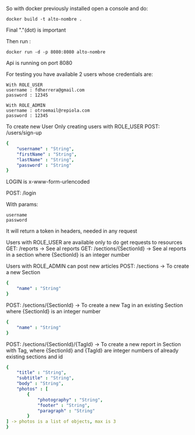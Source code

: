 So with docker previously installed open a console and do:
````
docker build -t alto-nombre .
````
Final "."(dot) is important

Then run :
````
docker run -d -p 8080:8080 alto-nombre
````

Api is running on port 8080

For testing you have available 2 users whose credentials are:
````
With ROLE_USER
username : fdherrera@gmail.com 
password : 12345

With ROLE_ADMIN
username : otroemail@repiola.com
password : 12345
````

To create new User 
Only creating users with ROLE_USER
POST: /users/sign-up

```yaml
{
    "username" : "String",
    "firstName" : "String",
    "lastName" : "String",
    "password" : "String"
}
```

LOGIN is x-www-form-urlencoded

POST: /login 

With params:
````
username 
password
````

It will return a token in headers, needed in any request

Users with ROLE_USER are available only to do get requests to resources
GET: /reports -> See al reports
GET: /sections/{SectionId} -> See al reports in a section where {SectionId} is an integer number

Users with ROLE_ADMIN can post new articles
POST: /sections -> To create a new Section
```yaml
{
    "name" : "String"
}
```
POST: /sections/{SectionId} -> To create a new Tag in an existing Section where {SectionId} is an integer number
```yaml
{
    "name" : "String"
}
```
POST: /sections/{SectionId}/{TagId} -> To create a new report in Section with Tag, where {SectionId} and {TagId} are integer numbers of already existing sections and id
```yaml
{
    "title" : "String",
    "subtitle" : "String",
    "body" : "String",
    "photos" : [
        {
            "photography" : "String",
            "footer" : "String", 
            "paragraph" : "String"
        }
] -> photos is a list of objects, max is 3
}
```
